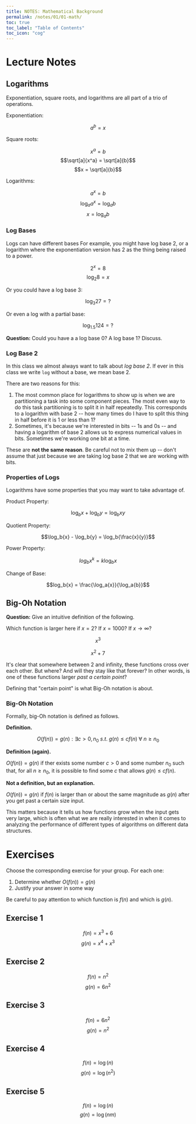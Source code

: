 ```yaml
---
title: NOTES: Mathematical Background
permalink: /notes/01/01-math/
toc: true
toc_label: "Table of Contents"
toc_icon: "cog"
---
```


# Lecture Notes

## Logarithms

Exponentiation, square roots, and logarithms are all part of a trio of operations. 

Exponentiation:

$$a^b = x$$

Square roots:

$$x^a = b$$
$$\sqrt[a]{x^a} = \sqrt[a]{b}$$
$$x = \sqrt[a]{b}$$

Logarithms:

$$a^x = b$$
$$\log_a{a^x} = \log_a{b}$$
$$x = \log_a{b}$$

### Log Bases

Logs can have different bases For example, you might have log base 2, or a logarithm where the exponentiation version has 2 as the thing being raised to a power. 

$$2^x = 8$$
$$\log_2{8} = x$$

Or you could have a log base 3:

$$\log_3{27} = ?$$

Or even a log with a partial base:

$$\log_{1.5}{124} = ?$$

**Question:** Could you have a a log base 0? A log base 1? Discuss.

### Log Base 2

In this class we almost always want to talk about _log base 2_. If ever in this class we write `log` without a base, we mean base 2. 

There are two reasons for this:

1. The most common place for logarithms to show up is when we are partitioning a task into some component pieces. The most even way to do this task partitioning is to split it in half repeatedly. This corresponds to a logarithm with base 2 -- how many times do I have to split this thing in half before it is 1 or less than 1? 
2. Sometimes, it's because we're interested in bits -- 1s and 0s -- and having a logarithm of base 2 allows us to express numerical values in bits. Sometimes we're working one bit at a time. 

These are **not the same reason**. Be careful not to mix them up -- don't assume that just because we are taking log base 2 that we are working with bits. 

### Properties of Logs 

Logarithms have some properties that you may want to take advantage of.

Product Property:

$$\log_b{x} + \log_b{y} = \log_b{xy}$$

Quotient Property:

$$\log_b{x} - \log_b{y} = \log_b{\frac{x}{y}}$$

Power Property:

$$log_b{x^k} = k\log_b{x}$$

Change of Base:

$$log_b{x} = \frac{\log_a{x}}{\log_a{b}}$$

## Big-Oh Notation

**Question:** Give an intuitive definition of the following.

Which function is larger here if $x=2$? If $x=1000$? If $x \to \infty$?

$$x^3$$

$$x^2 + 7$$

It's clear that somewhere between 2 and infinity, these functions cross over each other. But where? And will they stay like that forever? In other words, is one of these functions larger _past a certain point_?

Defining that "certain point" is what Big-Oh notation is about. 

### Big-Oh Notation

Formally, big-Oh notation is defined as follows. 

**Definition.** 

$$O(f(n)) = {g(n) : \exists c > 0, n_0\  s.t.\ g(n) \leq cf(n)\ \forall\ n \geq n_0}$$

**Definition (again).**

$O(f(n)) = g(n)$ if ther exists some number $c > 0$ and some number $n_0$ such that, for all $n \geq n_0$, it is possible to find some $c$ that allows $g(n) \leq cf(n)$. 

**Not a definition, but an explanation.**

$O(f(n)) = g(n)$ if $f(n)$ is larger than or about the same magnitude as $g(n)$ after you get past a certain size input. 

This matters because it tells us how functions grow when the input gets very large, which is often what we are really interested in when it comes to analyzing the performance of different types of algorithms on different data structures. 

# Exercises

Choose the corresponding exercise for your group. For each one:

1. Determine whether $O(f(n)) = g(n)$
2. Justify your answer in some way

Be careful to pay attention to which function is $f(n)$ and which is $g(n)$. 

## Exercise 1

$$f(n) = x^3 + 6$$
$$g(n) = x^4 + x^3$$

## Exercise 2

$$f(n) = n^2$$
$$g(n) = 6n^2$$

## Exercise 3

$$f(n) = 6n^2$$
$$g(n) = n^2$$

## Exercise 4

$$f(n) = \log(n)$$
$$g(n) = \log(n^2)$$

## Exercise 5

$$f(n) = \log(n)$$
$$g(n) = \log(nm)$$